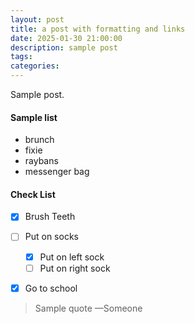```yaml
---
layout: post
title: a post with formatting and links
date: 2025-01-30 21:00:00
description: sample post
tags: 
categories: 
---
```


Sample post.

#### Sample list

- brunch
- fixie
- raybans
- messenger bag

#### Check List

- [x] Brush Teeth
- [ ] Put on socks
  - [x] Put on left sock
  - [ ] Put on right sock
- [x] Go to school


> Sample quote
> —Someone
